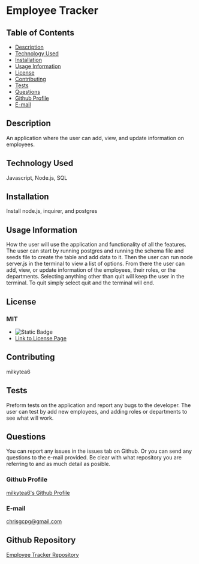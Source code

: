 # Employee Tracker
  
  ## Table of Contents
  * [Description](#description)
  * [Technology Used](#technology-used)
  * [Installation](#installation)
  * [Usage Information](#usage-information)
  * [License](#license)
  * [Contributing](#contributing)
  * [Tests](#tests)
  * [Questions](#questions)
  * [Github Profile](#github)
  * [E-mail](#email)
  
  ## Description <a id="description"></a>
  An application where the user can add, view, and update information on employees.
  
  ## Technology Used <a id="technology-used"></a>
  Javascript, Node.js, SQL
  
  ## Installation <a id="installation"></a>
  Install node.js, inquirer, and postgres
  
  ## Usage Information <a id="usage-information"></a>
  How the user will use the application and functionality of all the features.
  The user can start by running postgres and running the schema file and seeds file to create the table and add data to it. Then the user can run node server.js in the terminal to view a list of options. From there the user can add, view, or update information of the employees, their roles, or the departments. Selecting anything other than quit will keep the user in the terminal. To quit simply select quit and the terminal will end.
  
  ## License <a id="license"></a>
  ### MIT
  * ![Static Badge](https://img.shields.io/badge/MIT-Badge-red?style=flat)
  * [Link to License Page](https://opensource.org/license/mit)
  
  ## Contributing <a id="contributing"></a>
  milkytea6
  
  ## Tests <a id="tests"></a>
  Preform tests on the application and report any bugs to the developer.
  The user can test by add new employees, and adding roles or departments to see what will work.
  
  ## Questions <a id="questions"></a>
  You can report any issues in the issues tab on Github. Or you can send any questions to the e-mail provided. 
  Be clear with what repository you are referring to and as much detail as posible.
  ### Github Profile <a id="github"></a>
  [milkytea6's Github Profile](https://github.com/milkytea6)
  ### E-mail <a id="email"></a>
  chrisgcpg@gmail.com
  ## Github Repository 
  [Employee Tracker Repository](https://github.com/Milkytea6/employee-tracker)
